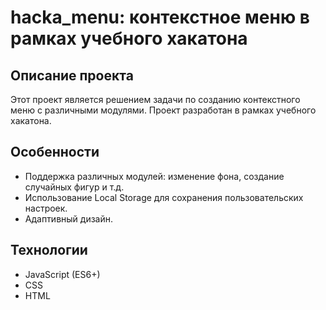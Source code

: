 # hacka_menu: контекстное меню в рамках учебного хакатона

## Описание проекта

Этот проект является решением задачи по созданию контекстного меню с различными модулями. Проект разработан в рамках учебного хакатона.

## Особенности

- Поддержка различных модулей: изменение фона, создание случайных фигур и т.д.
- Использование Local Storage для сохранения пользовательских настроек.
- Адаптивный дизайн.

## Технологии

- JavaScript (ES6+)
- CSS
- HTML